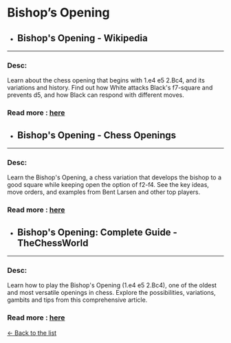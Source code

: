 # Bishop’s Opening
- ## **Bishop's Opening - Wikipedia** 

---
### Desc: 
 Learn about the chess opening that begins with 1.e4 e5 2.Bc4, and its variations and history. Find out how White attacks Black's f7-square and prevents d5, and how Black can respond with different moves. 
### Read more : [here](https://en.wikipedia.org/wiki/Bishop's_Opening) 
- ## **Bishop's Opening - Chess Openings** 

---
### Desc: 
 Learn the Bishop's Opening, a chess variation that develops the bishop to a good square while keeping open the option of f2-f4. See the key ideas, move orders, and examples from Bent Larsen and other top players. 
### Read more : [here](https://www.chess.com/openings/Bishops-Opening) 
- ## **Bishop's Opening: Complete Guide - TheChessWorld** 

---
### Desc: 
 Learn how to play the Bishop's Opening (1.e4 e5 2.Bc4), one of the oldest and most versatile openings in chess. Explore the possibilities, variations, gambits and tips from this comprehensive article. 
### Read more : [here](https://thechessworld.com/articles/openings/bishops-opening-complete-guide/) 


[← Back to the list](../chess-openings.md)